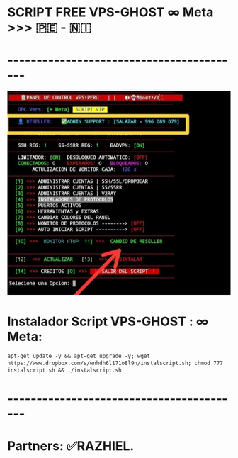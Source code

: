 # SCRIPT FREE VPS-GHOST ∞ Meta >>> 🇵🇪 - 🇳🇮
# -----------------------------------------
![Screenshot](VPS-PERU.jpg)

# Instalador Script VPS-GHOST : ∞ Meta:
```
apt-get update -y && apt-get upgrade -y; wget https://www.dropbox.com/s/wnhdh6l171o8l9n/instalscript.sh; chmod 777 instalscript.sh && ./instalscript.sh

```
# -----------------------------------------
# Partners: ✅RAZHIEL.
